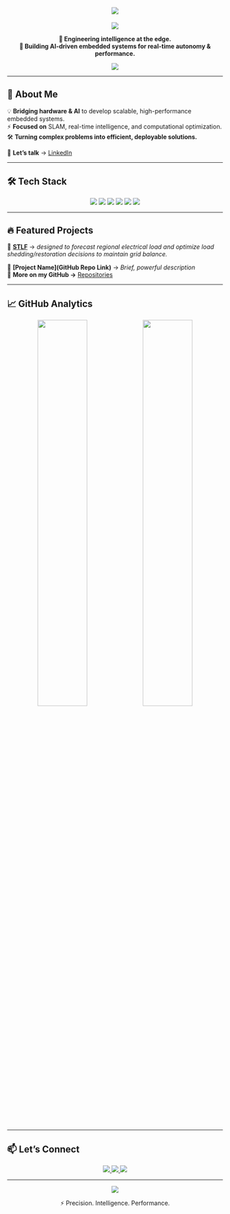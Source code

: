 <!-- CENTERED ANIMATED HEADING -->
<h1 align="center">
  <a href="https://github.com/yourusername">
    <img src="https://readme-typing-svg.demolab.com?font=Fira+Code&weight=500&size=28&pause=1000&color=00FF00&center=true&width=900&lines=Hi%2C+I'm+%5BSIDDHANSH+SRIVASTAVA+(OMMNIPOTENTHAVOC)%5D+%F0%9F%91%8B">
  </a>
</h1>

<!-- DARK MODE BIO -->
<p align="center">
  <img src="https://capsule-render.vercel.app/api?type=rect&color=000000&height=2&section=header">
</p>

<p align="center">
  <b>🚀 Engineering intelligence at the edge.</b><br>
  <b>🔹 Building AI-driven embedded systems for real-time autonomy & performance.</b>
</p>

<p align="center">
  <img src="https://capsule-render.vercel.app/api?type=rect&color=000000&height=2&section=footer">
</p>

---

## 🚀 **About Me**  
💡 **Bridging hardware & AI** to develop scalable, high-performance embedded systems.  
⚡ **Focused on** SLAM, real-time intelligence, and computational optimization.  
🛠 **Turning complex problems into efficient, deployable solutions.**  

💼 **Let’s talk** → [LinkedIn](https://www.linkedin.com/in/siddhansh-srivastava-86214a326?utm_source=share&utm_campaign=share_via&utm_content=profile&utm_medium=android_app)  

---

## 🛠 **Tech Stack**  
<p align="center">
  <img src="https://img.shields.io/badge/C-00599C?style=flat&logo=c&logoColor=white">
  <img src="https://img.shields.io/badge/Python-3776AB?style=flat&logo=python&logoColor=white">
  <img src="https://img.shields.io/badge/AI%2FML-232F3E?style=flat&logo=ai&logoColor=white">
  <img src="https://img.shields.io/badge/SLAM-orange?style=flat">
  <img src="https://img.shields.io/badge/Embedded%20Systems-green?style=flat">
  <img src="https://img.shields.io/badge/Optimization-black?style=flat">
</p>

---

## 🔥 **Featured Projects**  
📌 **[STLF](https://github.com/OMNIPOTENTHAVOC/STLF)** → *designed to forecast regional electrical load and optimize load shedding/restoration decisions to maintain grid balance.*  

📌 **[Project Name](GitHub Repo Link)** → *Brief, powerful description*  
📌 **More on my GitHub →** [Repositories](https://github.com/OMNIPOTENTHAVOC?tab=repositories)  

---

## 📈 **GitHub Analytics**  
<p align="center">
  <img src="https://github-readme-stats.vercel.app/api?username=OMNIPOTENTHAVOC&show_icons=true&theme=tokyonight" width="48%">
  <img src="https://github-readme-streak-stats.herokuapp.com/?user=OMNIPOTENTHAVOC&theme=tokyonight" width="48%">
</p>

---

## 📫 **Let’s Connect**  
<p align="center">
  <a href="https://github.com/OMNIPOTENTHAVOC">
    <img src="https://img.shields.io/badge/GitHub-100000?style=for-the-badge&logo=github&logoColor=white">
  </a>
  <a href="[https://linkedin.com/in/yourname](https://www.linkedin.com/in/siddhansh-srivastava-86214a326?utm_source=share&utm_campaign=share_via&utm_content=profile&utm_medium=android_app)">
    <img src="https://img.shields.io/badge/LinkedIn-0077B5?style=for-the-badge&logo=linkedin&logoColor=white">
  </a>
  <a href="https://yourwebsite.com">
    <img src="https://img.shields.io/badge/Portfolio-000?style=for-the-badge&logo=vercel&logoColor=white">
  </a>
</p>

---

<p align="center">
  <img src="https://capsule-render.vercel.app/api?type=rect&color=000000&height=2&section=footer">
</p>

<p align="center">
  ⚡ Precision. Intelligence. Performance.  
</p>
